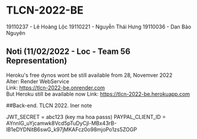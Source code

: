 # TLCN-2022-BE
19110237 - Lê Hoàng Lộc
19110221 - Nguyễn Thái Hưng
19110036 - Dan Bảo Nguyên

## Noti (11/02/2022 - Loc - Team 56 Representation)
Heroku's free dynos wont be still available from 28, Novemver 2022 <br/>
Alter: Render WebService <br/>
Link: https://tlcn-2022-be.onrender.com <br/>
But Heroku still be available now
Link: https://tlcn-2022-be.herokuapp.com <br/>


##Back-end. TLCN 2022. Iner note

JWT_SECRET = abc123    (key ma hoa passs)
PAYPAL_CLIENT_ID = AYnnIG_uYjcamwk8Vcd5pTuDyCjl-MBx43rB-lB1eDYDNitB6swG_k97jMKAFcz0o98mjoPo1zs5ZOGP
